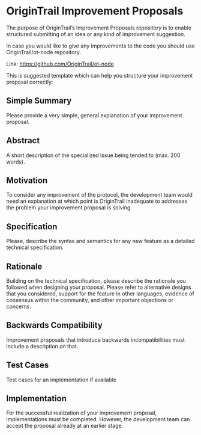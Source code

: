 # OriginTrail Improvement Proposals

The purpose of OriginTrail’s Improvement Proposals repository is to enable structured submitting of an idea or any kind of improvement suggestion.


In case you would like to give any improvements to the code you should use OriginTrail/ot-node repository.

Link: https://github.com/OriginTrail/ot-node

This is suggested template which can help you structure your improvement proposal correctly:

## Simple Summary
Please provide a very simple, general explanation of your improvement proposal.  
## Abstract
A short description of the specialized issue being tended to (max. 200 words).
## Motivation
To consider any improvement of the protocol, the development team would need an explanation at which point is OriginTrail inadequate to addresses the problem your improvement proposal is solving. 
## Specification
Please, describe the syntax and semantics for any new feature as a detailed technical specification.

## Rationale
Building on the technical specification, please describe the rationale you followed when designing your proposal. Please refer to alternative designs that you considered, support for the feature in other languages, evidence of consensus within the community, and other important objections or concerns.
## Backwards Compatibility
Improvement proposals that introduce backwards incompatibilities must include a description on that.
## Test Cases
Test cases for an implementation if available
## Implementation
For the successful realization of your improvement proposal, implementations must be completed. However, the development team can accept the proposal already at an earlier stage.





